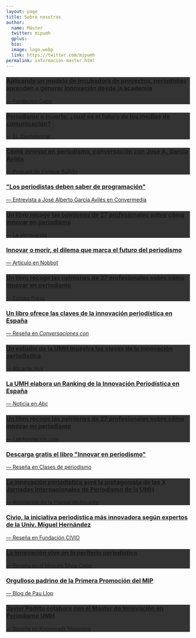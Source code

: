 ```yaml
---
layout: page
title: Sobre nosotros
author:
  name: Máster
  twitter: mipumh
  gplus:  
  bio: 
  image: logo.webp
  link: https://twitter.com/mipumh
permalink: informacion-master.html
---
```

<div class="card card-inverse" style="background-color: #333; border-color: #333;">
  <a href="https://fundaciongabo.org/es/blog/laboratorios-periodismo-innovador/aplicando-un-modelo-de-incubadora-de-proyectos-periodistas" target="_blank" style="hover: 15px;">
    <div class="card-block">
    <h3 class="card-title">Aplicando un modelo de incubadora de proyectos, periodistas aprenden a generar innovación desde la academia</h3>
    <p class="card-text">— Fundación Gabo</p>
    </div>
  </a>
</div>

<div class="card card-inverse" style="background-color: #333; border-color: #333;">
  <a href="https://www.elconfidencial.com/cultura/2021-02-06/mutaciones-principales-retos-periodismo-covid_2927740/" target="_blank" style="hover: 15px;">
    <div class="card-block">
    <h3 class="card-title">Periodismo o muerte: ¿cuál es el futuro de los medios de comunicación?
</h3>
    <p class="card-text">— EL Confidencial</p>
    </div>
  </a>
</div>

<div class="card card-inverse" style="background-color: #333; border-color: #333;">
  <a href="http://enriquebullido.com/como-innovar-en-periodismo-entrevista-a-jose-a-garcia-aviles/" target="_blank" style="hover: 15px;">
    <div class="card-block">
    <h3 class="card-title">Cómo innovar en periodismo, conversación con Jose A. García Avilés
</h3>
    <p class="card-text">— Podcast de Enrique Bullido</p>
    </div>
  </a>
</div>

<div class="card">
  <a href="http://convermedia.pe/2016/11/17/entrevista-los-periodistas-deben-saber-de-programacion/" target="_blank" style="hover: 15px;">
    <div class="card-block">
    <h3 class="card-title">"Los periodistas deben saber de programación"</h3>
    <p class="card-text">— Entrevista a José Alberto García Avilés en Convermedia</p>
    </div>
  </a>
</div>

<div class="card card-inverse" style="background-color: #333; border-color: #333;">
  <a href="http://www.lavanguardia.com/vida/20161029/411424569226/un-libro-recoge-las-opiniones-de-27-profesionales-sobre-como-innovar-en-periodismo.html" target="_blank" style="hover: 15px;">
    <div class="card-block">
    <h3 class="card-title">Un libro recoge las opiniones de 27 profesionales sobre cómo innovar en periodismo</h3>
    <p class="card-text">— La Vanguardia</p>
    </div>
  </a>
</div>

<div class="card">
  <a href="http://www.nobbot.com/media/periodismo-innovacion/" target="_blank" style="hover: 15px;">
    <div class="card-block">
    <h3 class="card-title">Innovar o morir, el dilema que marca el futuro del periodismo</h3>
    <p class="card-text">— Artículo en Nobbot</p>
    </div>
  </a>
</div>

<div class="card card-inverse" style="background-color: #333; border-color: #333;">
  <a href="http://www.europapress.es/nacional/noticia-libro-recoge-opiniones-27-profesionales-innovar-periodismo-20161029121608.html" target="_blank" style="hover: 15px;">
    <div class="card-block">
    <h3 class="card-title">Un libro recoge las opiniones de 27 profesionales sobre cómo innovar en periodismo</h3>
    <p class="card-text">— Europa Press</p>
    </div>
  </a>
</div>

<div class="card">
  <a href="http://conversacionescon.es/libro-como-innovar-periodismo/" target="_blank" style="hover: 15px;">
    <div class="card-block">
    <h3 class="card-title">Un libro ofrece las claves de la innovación periodística en España</h3>
    <p class="card-text">— Reseña en <i>Conversaciones con</i></p>
    </div>
  </a>
</div>

<div class="card card-inverse" style="background-color: #333; border-color: #333;">
  <a href="http://alicantehoy.es/2016/10/27/estudio-la-umh-muestra-las-claves-la-innovacion-periodistica/" target="_blank" style="hover: 15px;">
    <div class="card-block">
    <h3 class="card-title">Un estudio de la UMH muestra las claves de la innovación periodística</h3>
    <p class="card-text">— Alicante Hoy</p>
    </div>
  </a>
</div>

<div class="card">
  <a href="http://www.abc.es/local-alicante/20141204/abci-innovacion-periodistica-201412041709.html" target="_blank" style="hover: 15px;">
    <div class="card-block">
    <h3 class="card-title">La UMH elabora un Ranking de la Innovación Periodística en España</h3>
    <p class="card-text">— Noticia en <i>Abc</i></p>
    </div>
  </a>
</div>

<div class="card card-inverse" style="background-color: #333; border-color: #333;">
  <a href="http://www.lainformacion.com/economia-negocios-y-finanzas/medios-de-difusion/periodicos-y-revistas/recoge-opiniones-profesionales-innovar-periodismo_0_967103557.html" target="_blank" style="hover: 15px;">
    <div class="card-block">
    <h3 class="card-title">Un libro recoge las opiniones de 27 profesionales sobre cómo innovar en periodismo</h3>
    <p class="card-text">— LaInformación.com</p>
    </div>
  </a>
</div>

<div class="card">
  <a href="http://www.abc.es/local-alicante/20141204/abci-innovacion-periodistica-201412041709.html" target="_blank" style="hover: 15px;">
    <div class="card-block">
    <h3 class="card-title">Descarga gratis el libro "Innovar en periodismo"</h3>
    <p class="card-text">— Reseña en Clases de periodismo</p>
    </div>
  </a>
</div>

<div class="card card-inverse" style="background-color: #333; border-color: #333;">
  <a href="http://asociacionprensaalicante.es/index.php/noticias-apa/301-la-innovacion-periodistica-sera-la-protagonista-de-las-decimas-jornadas-internacionales-de-periodismo-de-la-umh" target="_blank" style="hover: 15px;">
    <div class="card-block">
    <h3 class="card-title">La innovación periodística será la protagonista de las X Jornadas Internacionales de Periodismo de la UMH</h3>
    <p class="card-text">— Asociación de la Prensa de Alicante</p>
    </div>
  </a>
</div>

<div class="card">
  <a href="http://silviacobo.com/la-innovacion-vive-en-la-periferia-periodistica/" target="_blank" style="hover: 15px;">
    <div class="card-block">
    <h3 class="card-title">Civio, la iniciativa periodística más innovadora según expertos de la Univ. Miguel Hernández</h3>
    <p class="card-text">— Reseña en Fundación CIVIO</p>
    </div>
  </a>
</div>

<div class="card card-inverse" style="background-color: #333; border-color: #333;">
  <a href="http://asociacionprensaalicante.es/index.php/noticias-apa/301-la-innovacion-periodistica-sera-la-protagonista-de-las-decimas-jornadas-internacionales-de-periodismo-de-la-umh" target="_blank" style="hover: 15px;">
    <div class="card-block">
    <h3 class="card-title">La innovación vive en la periferia periodística
</h3>
    <p class="card-text">— Reseña en el blog de Silvia Cobo</p>
    </div>
  </a>
</div>

<div class="card">
  <a href="http://www.paullop.es/2014/10/21/orgulloso-padrino-de-la-promocion-del-mip/" target="_blank" style="hover: 15px;">
    <div class="card-block">
    <h3 class="card-title">Orgulloso padrino de la Primera Promoción del MIP</h3>
    <p class="card-text">— Blog de Pau Llop</p>
    </div>
  </a>
</div>

<div class="card card-inverse" style="background-color: #333; border-color: #333;">
  <a href=" http://knowmadsmagazine.com/knowmads/javier-padilla-innovacion-periodismo-4183" target="_blank" style="hover: 15px;">
    <div class="card-block">
    <h3 class="card-title">Javier Padilla colabora con el Máster de Innovación en Periodismo UMH
</h3>
    <p class="card-text">— Reseña en Knowmads Magazine</p>
    </div>
  </a>
</div>